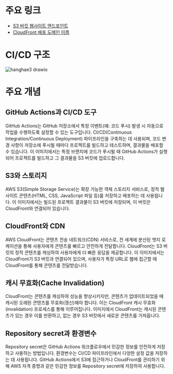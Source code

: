 # 주요 링크
- [S3 버킷 웹사이트 엔드포인트](http://hanghae-assignment-6.s3-website.ap-northeast-2.amazonaws.com)
- [CloudFront 배포 도메인 이름](https://dhtbt5yw2uq37.cloudfront.net)

# CI/CD 구조
![hanghae3 drawio](https://github.com/user-attachments/assets/0ec5ef8c-c2e7-49e4-86ea-f11fd6e042f2)

# 주요 개념
## GitHub Actions과 CI/CD 도구
GitHub Actions는 GitHub 저장소에서 특정 이벤트(예: 코드 푸시) 발생 시 자동으로 작업을 수행하도록 설정할 수 있는 도구입니다. CI/CD(Continuous Integration/Continuous Deployment) 파이프라인을 구축하는 데 사용되며, 코드 변경 사항이 저장소에 푸시될 때마다 프로젝트를 빌드하고 테스트하며, 결과물을 배포할 수 있습니다. 이 이미지에서는 특정 브랜치에 코드가 푸시될 때 GitHub Actions가 실행되어 프로젝트를 빌드하고 그 결과물을 S3 버킷에 업로드합니다.

## S3와 스토리지
AWS S3(Simple Storage Service)는 확장 가능한 객체 스토리지 서비스로, 정적 웹사이트 콘텐츠(HTML, CSS, JavaScript 파일 등)를 저장하고 배포하는 데 사용됩니다. 이 이미지에서는 빌드된 프로젝트 결과물이 S3 버킷에 저장되며, 이 버킷은 CloudFront와 연결되어 있습니다.

## CloudFront와 CDN
AWS CloudFront는 콘텐츠 전송 네트워크(CDN) 서비스로, 전 세계에 분산된 엣지 로케이션을 통해 사용자에게 콘텐츠를 빠르고 안전하게 전달합니다. CloudFront는 S3 버킷의 정적 콘텐츠를 캐싱하여 사용자에게 더 빠른 응답을 제공합니다. 이 이미지에서는 CloudFront가 S3 버킷과 연결되어 있으며, 사용자가 특정 URL로 웹에 접근할 때 CloudFront를 통해 콘텐츠를 전달받습니다.

## 캐시 무효화(Cache Invalidation)
CloudFront는 콘텐츠를 캐싱하여 성능을 향상시키지만, 콘텐츠가 업데이트되었을 때 캐시된 오래된 콘텐츠를 무효화(갱신)해야 합니다. 이는 CloudFront 캐시 무효화(invalidation) 프로세스를 통해 이루어집니다. 이미지에서 CloudFront는 캐시된 콘텐츠가 있는 경우 이를 반환하고, 없는 경우 S3 버킷에서 새로운 콘텐츠를 가져옵니다.

## Repository secret과 환경변수
Repository secret은 GitHub Actions 워크플로우에서 민감한 정보를 안전하게 저장하고 사용하는 방법입니다. 환경변수는 CI/CD 파이프라인에서 다양한 설정 값을 저장하는 데 사용됩니다. GitHub Actions에서 S3에 접근하거나 CloudFront를 관리하기 위해 AWS 자격 증명과 같은 민감한 정보를 Repository secret에 저장하여 사용합니다.
